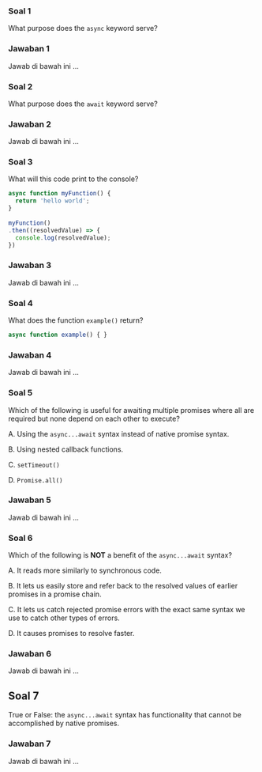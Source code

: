 ### Soal 1
What purpose does the `async` keyword serve?
### Jawaban 1
Jawab di bawah ini
...

### Soal 2
What purpose does the `await` keyword serve?
### Jawaban 2
Jawab di bawah ini
...

### Soal 3
What will this code print to the console?
```js
async function myFunction() { 
  return 'hello world';
}
 
myFunction()
.then((resolvedValue) => {
  console.log(resolvedValue);
})
```
### Jawaban 3
Jawab di bawah ini
...

### Soal 4
What does the function `example()` return?
```js
async function example() { }
```
### Jawaban 4
Jawab di bawah ini
...

### Soal 5
Which of the following is useful for awaiting multiple promises where all are required but none depend on each other to execute?

A. Using the `async...await` syntax instead of native promise syntax.

B. Using nested callback functions.

C. `setTimeout()`

D. `Promise.all()`
### Jawaban 5
Jawab di bawah ini
...

### Soal 6
Which of the following is **NOT** a benefit of the `async...await` syntax?

A. It reads more similarly to synchronous code.

B. It lets us easily store and refer back to the resolved values of earlier promises in a promise chain.

C. It lets us catch rejected promise errors with the exact same syntax we use to catch other types of errors.

D. It causes promises to resolve faster.
### Jawaban 6
Jawab di bawah ini
...

## Soal 7
True or False: the `async...await` syntax has functionality that cannot be accomplished by native promises.
### Jawaban 7
Jawab di bawah ini
...